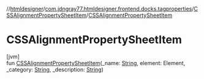 //[htmldesigner](../../../index.md)/[com.jdngray77.htmldesigner.frontend.docks.tagproperties](../index.md)/[CSSAlignmentPropertySheetItem](index.md)/[CSSAlignmentPropertySheetItem](-c-s-s-alignment-property-sheet-item.md)

# CSSAlignmentPropertySheetItem

[jvm]\
fun [CSSAlignmentPropertySheetItem](-c-s-s-alignment-property-sheet-item.md)(_name: [String](https://kotlinlang.org/api/latest/jvm/stdlib/kotlin/-string/index.html), element: Element, _category: [String](https://kotlinlang.org/api/latest/jvm/stdlib/kotlin/-string/index.html), _description: [String](https://kotlinlang.org/api/latest/jvm/stdlib/kotlin/-string/index.html))

